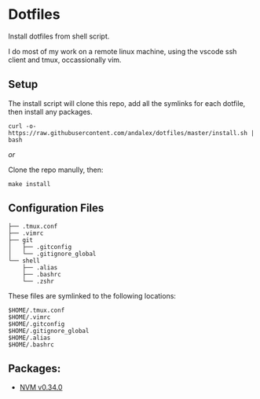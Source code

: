# Dotfiles

Install dotfiles from shell script.

I do most of my work on a remote linux machine, using the vscode ssh client and tmux, occassionally vim.

## Setup

The install script will clone this repo, add all the symlinks for each dotfile, then install any packages.

```
curl -o- https://raw.githubusercontent.com/andalex/dotfiles/master/install.sh | bash
```

*or* 

Clone the repo manully, then:

```
make install
```

## Configuration Files

```
├── .tmux.conf
├── .vimrc
├── git
│   ├── .gitconfig
│   └── .gitignore_global
└── shell
    ├── .alias
    ├── .bashrc
    └── .zshr
```

These files are symlinked to the following locations:
```
$HOME/.tmux.conf
$HOME/.vimrc
$HOME/.gitconfig
$HOME/.gitignore_global
$HOME/.alias
$HOME/.bashrc
```


## Packages:
* [NVM v0.34.0](https://github.com/nvm-sh/nvm)
